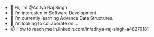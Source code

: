 - 👋 Hi, I’m @Aditya Raj Singh
- 👀 I’m interested in Software Development.
- 🌱 I’m currently learning Advance Data Structures.
- 💞️ I’m looking to collaborate on ...
- 📫 How to reach me in.linkedin.com/in/aditya-raj-singh-a48279181

<!---
srajaditya201/srajaditya201 is a ✨ special ✨ repository because its `README.md` (this file) appears on your GitHub profile.
You can click the Preview link to take a look at your changes.
--->
